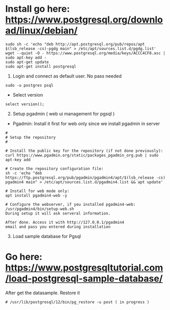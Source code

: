 # Install go here: https://www.postgresql.org/download/linux/debian/
```
sudo sh -c 'echo "deb http://apt.postgresql.org/pub/repos/apt $(lsb_release -cs)-pgdg main" > /etc/apt/sources.list.d/pgdg.list'
wget --quiet -O - https://www.postgresql.org/media/keys/ACCC4CF8.asc | sudo apt-key add -
sudo apt-get update
sudo apt-get install postgresql
```

1. Login and connect as default user. No pass needed
```
sudo -u postgres psql
```

- Select version
```
select version();
```

2. Setup pgadmin ( web ui management for pgsql )
- Pgadmin: Install it first for web only since we install pgadmin in server
```
#
# Setup the repository
#

# Install the public key for the repository (if not done previously):
curl https://www.pgadmin.org/static/packages_pgadmin_org.pub | sudo apt-key add

# Create the repository configuration file:
sh -c 'echo "deb https://ftp.postgresql.org/pub/pgadmin/pgadmin4/apt/$(lsb_release -cs) pgadmin4 main" > /etc/apt/sources.list.d/pgadmin4.list && apt update'

# Install for web mode only: 
apt install pgadmin4-web -y

# Configure the webserver, if you installed pgadmin4-web:
/usr/pgadmin4/bin/setup-web.sh
During setup it will ask serveral information.

After done. Access it with http://127.0.0.1/pgadmin4
email and pass you entered during installation
```

3. Load sample database for Pgsql
# Go here: https://www.postgresqltutorial.com/load-postgresql-sample-database/
After get the datasample. Restore it
```
# /usr/lib/postgresql/12/bin/pg_restore -u post ( in progress )

